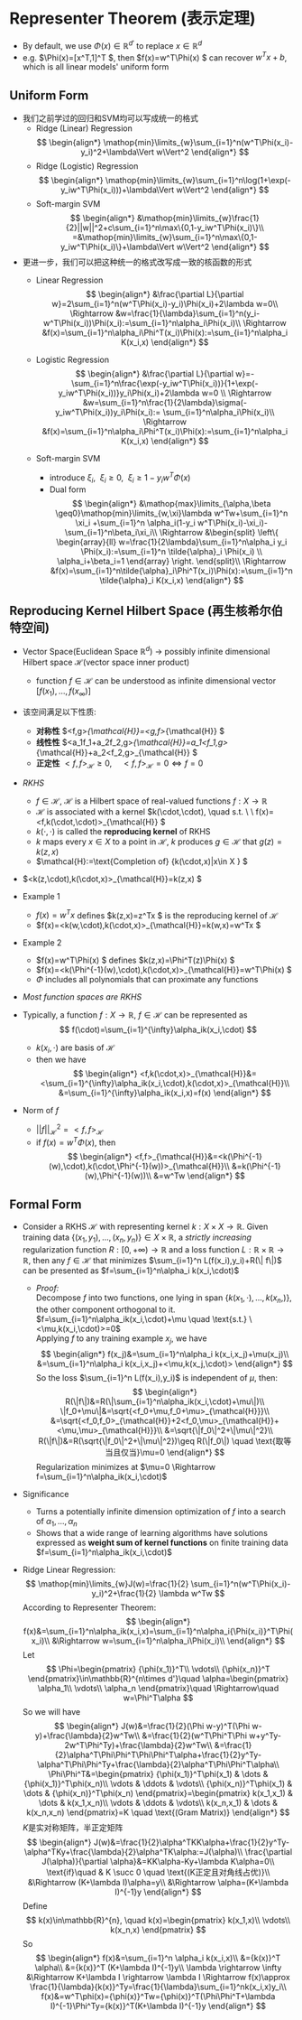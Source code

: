 # Representer Theorem (表示定理)

- By default, we use $\Phi(x) \in \mathbb{R}^{d'}$ to replace $x \in \mathbb{R}^d$
- e.g. $\Phi(x)=[x^T,1]^T $, then $f(x)=w^T\Phi(x) $ can recover $w^Tx+b$, which is all linear models' uniform form

## Uniform Form

- 我们之前学过的回归和SVM均可以写成统一的格式
  - Ridge (Linear) Regression
    $$
    \begin{align*}
      \mathop{min}\limits_{w}\sum_{i=1}^n(w^T\Phi(x_i)-y_i)^2+\lambda\Vert w\Vert^2
    \end{align*}
    $$
  - Ridge (Logistic) Regression
    $$
    \begin{align*}
      \mathop{min}\limits_{w}\sum_{i=1}^n\log(1+\exp(-y_iw^T\Phi(x_i)))+\lambda\Vert w\Vert^2
    \end{align*}
    $$
  - Soft-margin SVM
    $$
    \begin{align*}
      &\mathop{min}\limits_{w}\frac{1}{2}||w||^2+c\sum_{i=1}^n\max\{0,1-y_iw^T\Phi(x_i)\}\\
      =&\mathop{min}\limits_{w}\sum_{i=1}^n\max\{0,1-y_iw^T\Phi(x_i)\}+\lambda\Vert w\Vert^2
    \end{align*}
    $$
- 更进一步，我们可以把这种统一的格式改写成一致的核函数的形式
  - Linear Regression
    $$
    \begin{align*}
        &\frac{\partial L}{\partial w}=2\sum_{i=1}^n(w^T\Phi(x_i)-y_i)\Phi(x_i)+2\lambda w=0\\
        \Rightarrow &w=\frac{1}{\lambda}\sum_{i=1}^n(y_i-w^T\Phi(x_i))\Phi(x_i):=\sum_{i=1}^n\alpha_i\Phi(x_i)\\
        \Rightarrow &f(x)=\sum_{i=1}^n\alpha_i\Phi^T(x_i)\Phi(x):=\sum_{i=1}^n\alpha_i K(x_i,x)
    \end{align*}
    $$
  - Logistic Regression
    $$
    \begin{align*}
        &\frac{\partial L}{\partial w}=-\sum_{i=1}^n\frac{\exp(-y_iw^T\Phi(x_i))}{1+\exp(-y_iw^T\Phi(x_i))}y_i\Phi(x_i)+2\lambda w=0 \\
        \Rightarrow &w=\sum_{i=1}^n\frac{1}{2\lambda}\sigma(-y_iw^T\Phi(x_i))y_i\Phi(x_i):= \sum_{i=1}^n\alpha_i\Phi(x_i)\\
        \Rightarrow &f(x)=\sum_{i=1}^n\alpha_i\Phi^T(x_i)\Phi(x):=\sum_{i=1}^n\alpha_i K(x_i,x)
    \end{align*}
    $$

  - Soft-margin SVM
    - introduce $\xi_i, \ \ \xi_i \geq 0, \ \ \xi_i\geq 1-y_iw^T\Phi(x)$
    - Dual form
      $$
      \begin{align*}
        &\mathop{max}\limits_{\alpha,\beta \geq0}\mathop{min}\limits_{w,\xi}\lambda w^Tw+\sum_{i=1}^n \xi_i +\sum_{i=1}^n \alpha_i(1-y_i w^T\Phi(x_i)-\xi_i)-\sum_{i=1}^n\beta_i\xi_i\\
        \Rightarrow &\begin{split}
            \left\{
                \begin{array}{ll}
                    w=\frac{1}{2\lambda}\sum_{i=1}^n\alpha_i y_i \Phi(x_i):=\sum_{i=1}^n \tilde{\alpha}_i \Phi(x_i) \\
                    \alpha_i+\beta_i=1
                \end{array}
            \right.
        \end{split}\\
        \Rightarrow &f(x)=\sum_{i=1}^n\tilde{\alpha}_i\Phi^T(x_i)\Phi(x):=\sum_{i=1}^n\tilde{\alpha}_i K(x_i,x)
      \end{align*}
      $$

## Reproducing Kernel Hilbert Space (再生核希尔伯特空间)

- Vector Space(Euclidean Space $\mathbb{R}^d$) $\rightarrow$ possibly infinite dimensional Hilbert space $\mathcal{H}$(vector space inner product)
  - function $f \in \mathcal{H}$ can be understood as infinite dimensional vector $[f(x_1),\dots,f(x_{\infty})]$
- 该空间满足以下性质:
  - **对称性** $<f,g>_{\mathcal{H}}=<g,f>_{\mathcal{H}} $
  - **线性性** $<a_1f_1+a_2f_2,g>_{\mathcal{H}}=a_1<f_1,g>_{\mathcal{H}}+a_2<f_2,g>_{\mathcal{H}} $
  - **正定性** $<f,f>_{\mathcal{H}} \geq 0, \quad <f,f>_{\mathcal{H}}=0 \Leftrightarrow f=0$
- _RKHS_
  - $f \in \mathcal{H}$, $\mathcal{H}$ is a Hilbert space of real-valued functions $f:X\rightarrow \mathbb{R}$
  - $\mathcal{H}$ is associated with a kernel $k(\cdot,\cdot), \quad s.t. \ \  f(x)=<f,k(\cdot,\cdot)>_{\mathcal{H}} $
  - $k(\cdot,\cdot)$ is called the **reproducing kernel** of RKHS
  - $k$ maps every $x\in X$ to a point in $\mathcal{H}$, $k$ produces $g \in \mathcal{H}$ that $g(z)=k(z,x)$
  - $\mathcal{H}:=\text{Completion of} \{k(\cdot,x)|x\in X \} $
- $<k(z,\cdot),k(\cdot,x)>_{\mathcal{H}}=k(z,x) $
- Example 1
  - $f(x)=w^Tx$ defines $k(z,x)=z^Tx $ is the reproducing kernel of $\mathcal{H}$
  - $f(x)=<k(w,\cdot),k(\cdot,x)>_{\mathcal{H}}=k(w,x)=w^Tx $
- Example 2
  - $f(x)=w^T\Phi(x) $ defines $k(z,x)=\Phi^T(z)\Phi(x) $
  - $f(x)=<k(\Phi^{-1}(w),\cdot),k(\cdot,x)>_{\mathcal{H}}=w^T\Phi(x) $
  - $\Phi$ includes all polynomials that can proximate any functions
- _Most function spaces are RKHS_
- Typically, a function $f:X\rightarrow \mathbb{R}, \ f\in\mathcal{H}$ can be represented as
  $$
    f(\cdot)=\sum_{i=1}^{\infty}\alpha_ik(x_i,\cdot)
  $$

  - $k(x_i,\cdot)$ are basis of $\mathcal{H}$
  - then we have  
  $$
  \begin{align*}
    <f,k(\cdot,x)>_{\mathcal{H}}&=<\sum_{i=1}^{\infty}\alpha_ik(x_i,\cdot),k(\cdot,x)>_{\mathcal{H}}\\
    &=\sum_{i=1}^{\infty}\alpha_ik(x_i,x)=f(x)
  \end{align*}
  $$

- Norm of $f$
  - $||f||^2_{\mathcal{H}}=<f,f>_{\mathcal{H}}$
  - if $f(x)=w^T\Phi(x)$, then
  $$
    \begin{align*}
        <f,f>_{\mathcal{H}}&=<k(\Phi^{-1}(w),\cdot),k(\cdot,\Phi^{-1}(w))>_{\mathcal{H}}\\
        &=k(\Phi^{-1}(w),\Phi^{-1}(w))\\
        &=w^Tw
    \end{align*}
  $$

## Formal Form

- Consider a RKHS $\mathcal{H}$ with representing kernel $k: X \times X \rightarrow \mathbb{R}$. Given training data $\{(x_1,y_1),\dots, (x_n,y_n)\}\in X \times \mathbb{R}$, a _strictly increasing_ regularization function $R:[0,+\infty)\rightarrow \mathbb{R}$ and a loss function $L:\mathbb{R}\times\mathbb{R}\rightarrow\mathbb{R}$, then any $f\in\mathcal{H}$ that minimizes $\sum_{i=1}^n L(f(x_i),y_i)+R(\| f\|)$ can be presented as $f=\sum_{i=1}^n\alpha_i k(x_i,\cdot)$
  - _Proof:_  
    Decompose $f$ into two functions, one lying in span $\{k(x_1,\cdot),\dots,k(x_n,)\}$, the other component orthogonal to it.  
    $f=\sum_{i=1}^n\alpha_ik(x_i,\cdot)+\mu \quad \text{s.t.} \ <\mu,k(x_i,\cdot)>=0$  
    Applying $f$ to any training example $x_j$, we have
  $$
  \begin{align*}
    f(x_j)&=\sum_{i=1}^n\alpha_i k(x_i,x_j)+\mu(x_j)\\
    &=\sum_{i=1}^n\alpha_i k(x_i,x_j)+<\mu,k(x_j,\cdot)>
  \end{align*}
  $$
    So the loss $\sum_{i=1}^n L(f(x_i),y_i)$ is independent of $\mu$, then:
  $$
  \begin{align*}
    R(\|f\|)&=R(\|\sum_{i=1}^n\alpha_ik(x_i,\cdot)+\mu\|)\\
    \|f_0+\mu\|&=\sqrt{<f_0+\mu,f_0+\mu>_{\mathcal{H}}}\\
    &=\sqrt{<f_0,f_0>_{\mathcal{H}}+2<f_0,\mu>_{\mathcal{H}}+<\mu,\mu>_{\mathcal{H}}}\\
    &=\sqrt{\|f_0\|^2+\|\mu\|^2}\\
    R(\|f\|)&=R(\sqrt{\|f_0\|^2+\|\mu\|^2})\geq R(\|f_0\|) \quad \text{取等当且仅当}\mu=0
  \end{align*}
  $$
    Regularization minimizes at $\mu=0 \Rightarrow f=\sum_{i=1}^n\alpha_ik(x_i,\cdot)$
- Significance
  - Turns a potentially infinite dimension optimization  of $f$ into a search of $\alpha_1,\dots,\alpha_n$
  - Shows that a wide range of learning algorithms have solutions expressed as **weight sum of kernel functions** on finite training data $f=\sum_{i=1}^n\alpha_ik(x_i,\cdot)$

- Ridge Linear Regression:
  $$
  \mathop{min}\limits_{w}J(w)=\frac{1}{2} \sum_{i=1}^n(w^T\Phi(x_i)-y_i)^2+\frac{1}{2} \lambda w^Tw
  $$
  According to Representer Theorem:
  $$
  \begin{align*}
    f(x)&=\sum_{i=1}^n\alpha_ik(x_i,x)=\sum_{i=1}^n\alpha_i{\Phi(x_i)}^T\Phi(x_i)\\
  &\Rightarrow w=\sum_{i=1}^n\alpha_i\Phi(x_i)\\
  \end{align*}
  $$
  Let
  $$
  \Phi=\begin{pmatrix}
    {\phi(x_1)}^T\\
    \vdots\\
    {\phi(x_n)}^T
  \end{pmatrix}\in\mathbb{R}^{n\times d'}\quad
  \alpha=\begin{pmatrix}
    \alpha_1\\
    \vdots\\
    \alpha_n
  \end{pmatrix}\quad
  \Rightarrow\quad w=\Phi^T\alpha
  $$
  So we will have
  $$
  \begin{align*}
    J(w)&=\frac{1}{2}(\Phi w-y)^T(\Phi w-y)+\frac{\lambda}{2}w^Tw\\
    &=\frac{1}{2}(w^T\Phi^T\Phi w+y^Ty-2w^T\Phi^Ty)+\frac{\lambda}{2}w^Tw\\
    &=\frac{1}{2}\alpha^T\Phi\Phi^T\Phi\Phi^T\alpha+\frac{1}{2}y^Ty-\alpha^T\Phi\Phi^Ty+\frac{\lambda}{2}\alpha^T\Phi\Phi^T\alpha\\
    \Phi\Phi^T&=\begin{pmatrix}
      {\phi(x_1)}^T\phi(x_1) & \dots & {\phi(x_1)}^T\phi(x_n)\\
      \vdots & \ddots & \vdots\\
      {\phi(x_n)}^T\phi(x_1) & \dots & {\phi(x_n)}^T\phi(x_n)
    \end{pmatrix}=\begin{pmatrix}
      k(x_1,x_1) & \dots & k(x_1,x_n)\\
      \vdots & \ddots & \vdots\\
      k(x_n,x_1) & \dots & k(x_n,x_n)
    \end{pmatrix}=K \quad \text{(Gram Matrix)}
  \end{align*}
  $$
  $K$是实对称矩阵，半正定矩阵
  $$
  \begin{align*}
    J(w)&=\frac{1}{2}\alpha^TKK\alpha+\frac{1}{2}y^Ty-\alpha^TKy+\frac{\lambda}{2}\alpha^TK\alpha:=J(\alpha)\\
    \frac{\partial J(\alpha)}{\partial \alpha}&=KK\alpha-Ky+\lambda K\alpha=0\\
    \text{if}\quad & K \succ 0 \quad \text{(K正定且对角线占优)}\\
    &\Rightarrow (K+\lambda I)\alpha=y\\
    &\Rightarrow \alpha=(K+\lambda I)^{-1}y
  \end{align*}
  $$
  Define
  $$
  k(x)\in\mathbb{R}^{n}, \quad k(x)=\begin{pmatrix}
    k(x_1,x)\\
    \vdots\\
    k(x_n,x)
  \end{pmatrix}
  $$
  So
  $$
  \begin{align*}
    f(x)&=\sum_{i=1}^n \alpha_i k(x_i,x)\\
    &={k(x)}^T \alpha\\
    &={k(x)}^T (K+\lambda I)^{-1}y\\
    \lambda \rightarrow \infty &\Rightarrow K+\lambda I \rightarrow \lambda I \Rightarrow f(x)\approx \frac{1}{\lambda}{k(x)}^Ty=\frac{1}{\lambda}\sum_{i=1}^nk(x_i,x)y_i\\
    f(x)&=w^T\phi(x)={\phi(x)}^Tw={\phi(x)}^T(\Phi\Phi^T+\lambda I)^{-1}\Phi^Ty={k(x)}^T(K+\lambda I)^{-1}y
  \end{align*}
  $$
